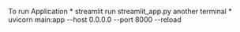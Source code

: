 To run Application * streamlit run streamlit_app.py
another terminal * uvicorn main:app --host 0.0.0.0 --port 8000 --reload
